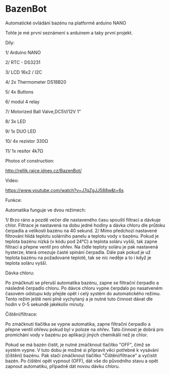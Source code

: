 # BazenBot
Automatické ovládání bazénu na platformě arduino NANO

Tohle je mé první seznámení s arduinem a taky první projekt.

Díly:

1/ Arduino NANO

2/ RTC - DS3231

3/ LCD 16x2 / I2C

4/ 2x Thermometer DS18B20

5/ 4x Buttons

6/ modul 4 relay

7/ Motorized Ball Valve,DC5V/12V 1"

8/ 3x LED

9/ 1x DUO LED

10/ 4x rezistor 330Ω

11/ 1x resitor 4k7Ω

Photos of construction: 

http://rellik.rajce.idnes.cz/BazenBot/

Video:

https://www.youtube.com/watch?v=J7qZgJJ588w&t=6s

Funkce:

Automatika funguje ve dvou režimech:

1/ Brzo ráno a pozdě večer dle nastaveného času spouští filtraci a dávkuje chlor. Filtrace je nastavená na dobu jedné hodiny a dávka chloru dle průtoku čerpadla a velikosti bazénu na 40 sekund.
2/ Mimo předchozí nastavené filtrování hlídá teplotu solárního panelu a teplotu vody v bazénu. Pokud je teplota bazénu nízká (v kódu pod 24°C) a teplota soláru vyšší, tak zapne filtraci a přepne ventil pro ohřev. Na čidle teploty soláru je pak nastavená hysterze, která omezuje časté spínání čerpadla. Dále pak pokud je už teplota bazénu na požadované teplotě, tak se nic neděje a to i když je teplota soláru vyšší.


Dávka chloru:

Po zmáčknutí se přeruší automatika bazénu, zapne se filtrační čerpadlo a následně čerpadlo chloru. Po dávce chloru vypne čerpdalo po nasatveném časovém odstupu kdy přejde opět i celý systém do automatického režimu. Tento režim ještě není plně vychytaný a je nutné tuto činnost dávat dle hodin v 0-5 sekundě jakékoliv minuty.


Čištění/filtrace:

Po zmáčknutí tlačítka se vypne automatika, zapne filtrační čerpadlo a přepne ventil ohřevu pokud byl v poloze na ohřev. Tato činnost je dobrá pro promíchání vody v bazénu po aplikacji jiných chemikálií než je chlor. 

Pokud se má bazén čistit, je nutné zmáčknout tlačítko "OFF", čímž se systém vypne. V tuto dobu je možné si připravit věci potřebné k vysávání (čištění) bazénu. Pak stačí zmáčknout tlačítko "Čištění/filtrace" a vyčistit bazén. Po čištění opět vypnout (OFF), dát vše do původního stavu a opět zapnout automatiku, případně dát novou dávku chloru.
